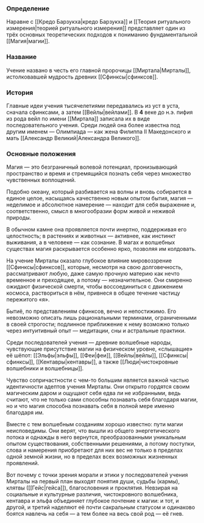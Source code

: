 ### Определение
Наравне с [[Кредо Барзукха|кредо Барзукха]] и [[Теория ритуального измерения|теорией ритуального измерения]] представляет один из трёх основных теоретических подходов к пониманию фундаментальной [[Магия|магии]].

### Название
Учение названо в честь его главной пророчицы [[Миртала|Мирталы]], истолковавшей мудрость древних [[Сфинксы|сфинксов]].

### История
Главные идеи учения тысячелетиями передавались из уст в уста, сначала сфинксами, а затем [[Вейлы|вейлами]]. В **4** веке до н.э. пифия из рода вейл по имени [[Миртала]] записала их в виде последовательного учения. Среди людей она более известна под другим именем — Олимпиада — как жена Филиппа II Македонского и мать [[Александр Великий|Александра Великого]].

### Основные положения
Магия — это безграничный волевой потенциал, пронизывающий пространство и время и стремящийся познать себя через множество чувственных воплощений.

Подобно океану, который разбивается на волны и вновь собирается в единое целое, насыщаясь качественно новым опытом бытия, магия — неделимое и абсолютное намерение — находит для себя выражение и, соответственно, смысл в многообразии форм живой и неживой природы.

В обычном камне она проявляется почти инертно, поддерживая его целостность; в растениях и животных — активнее, как инстинкт выживания, а в человеке — как сознание. В магах и волшебных существах магия раскрывается особенно ярко, позволяя им колдовать.

На учение Мирталы оказало глубокое влияние мировоззрение [[Сфинксы|сфинксов]], которые, несмотря на свою долговечность, рассматривают любую, даже самую прочную материю как нечто временное и преходящее, а потому — незначительное. Они смиренно ожидают физической смерти, чтобы воссоединиться с движением космоса, раствориться в нём, привнеся в общее течение частицу пережитого «я».

Бытиё, по представлениям сфинксов, вечно и непостижимо. Его невозможно описать лишь рациональными терминами, ограниченными в своей строгости; подлинное приближение к нему возможно только через интуитивный опыт — медитации, сны и астральные практики.

Среди последователей учения — древние волшебные народы, чувствующие присутствие магии на физическом уровне, «слышащие» её шёпот: [[Эльфы|эльфы]], [[Феи|феи]], [[Вейлы|вейлы]], [[Сфинксы|сфинксы]], [[Кентавры|кентавры]], а также [[Люди|чистокровные волшебники и волшебницы]].

Чувство сопричастности с чем-то большим является важной частью идентичности адептов учения Мирталы. Они открыто гордятся своим магическим даром и ощущают себя едва ли не избранными, ведь считают, что не только сами способны познавать себя благодаря магии, но и что магия способна познавать себя в полной мере именно благодаря им.

Вместе с тем волшебным созданиям хорошо известно: пути магии неисповедимы. Они верят, что вышли из общего энергетического потока и однажды в него вернутся, преобразованными уникальным опытом существования, собственными решениями, а потому поступки, слова и намерения приобретают для них вес не только в пределах одной земной жизни, но в пределах всех возможных жизненных проявлений.

Вот почему с точки зрения морали и этики у последователей учения Мирталы на первый план выходят понятия души, судьбы (кармы), клятвы ([[Гейс|гейса]]), благословения и проклятия. Невзирая на социальные и культурные различия, чистокровного волшебника, кентавра и эльфа объединяет глубокое почтение к магии: и тот, и другой, и третий наделяют её почти сакральным статусом и одинаково боятся навлечь на себя — а тем более на весь свой род — её гнев.
